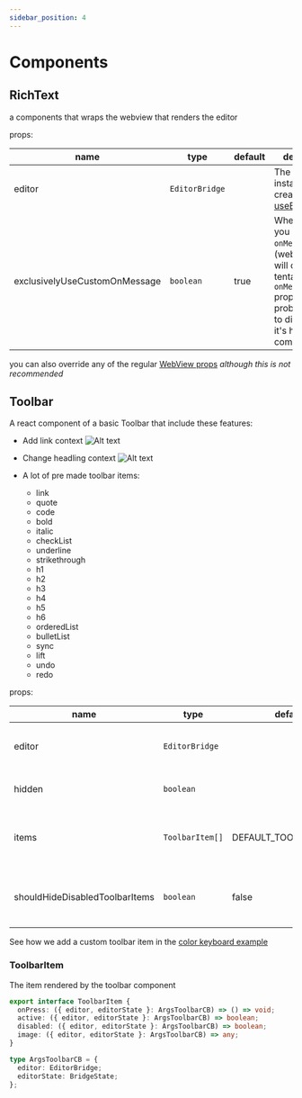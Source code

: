```yaml
---
sidebar_position: 4
---
```


# Components

## RichText

a components that wraps the webview that renders the editor

props:

| name                          | type           | default | description                                                                                                                                                  |
| ----------------------------- | -------------- | ------- | ------------------------------------------------------------------------------------------------------------------------------------------------------------ |
| editor                        | `EditorBridge` |         | The bridge instance that created with [useEditorBridge](./EditorBridge)                                                                                      |
| exclusivelyUseCustomOnMessage | `boolean`      | true    | When true, if you pass an `onMessage` prop (webview) this will override tentap's own `onMessage` property. You probably want to disable this, it's here for compatibility. |

you can also override any of the regular [WebView props](https://github.com/react-native-webview/react-native-webview/blob/HEAD/docs/Reference.md) <i>although this is not recommended</i>

## Toolbar

A react component of a basic Toolbar that include these features:

- Add link context <img title="a title" alt="Alt text" src="/10tap-editor/img/addlink.png" />
- Change headling context <img title="a title" alt="Alt text" src="/10tap-editor/img/heading.png" />

- A lot of pre made toolbar items:
  - link
  - quote
  - code
  - bold
  - italic
  - checkList
  - underline
  - strikethrough
  - h1
  - h2
  - h3
  - h4
  - h5
  - h6
  - orderedList
  - bulletList
  - sync
  - lift
  - undo
  - redo

props:

| name   | type            | default               | description                                                             |
| ------ | --------------- | --------------------- | ----------------------------------------------------------------------- |
| editor | `EditorBridge`  |                       | The bridge instance that created with [useEditorBridge](./EditorBridge) |
| hidden | `boolean`       |                       | a prop to control if toolbar shown                                      |
| items  | `ToolbarItem[]` | DEFAULT_TOOLBAR_ITEMS | array of ToolbarItem's that will be shown on the toolbar                |
| shouldHideDisabledToolbarItems  | `boolean` | false | Indicates whether disabled items should be hidden |

See how we add a custom toolbar item in the [color keyboard example](../examples/colorKeyboard.md)

### ToolbarItem

The item rendered by the toolbar component

```ts
export interface ToolbarItem {
  onPress: ({ editor, editorState }: ArgsToolbarCB) => () => void;
  active: ({ editor, editorState }: ArgsToolbarCB) => boolean;
  disabled: ({ editor, editorState }: ArgsToolbarCB) => boolean;
  image: ({ editor, editorState }: ArgsToolbarCB) => any;
}

type ArgsToolbarCB = {
  editor: EditorBridge;
  editorState: BridgeState;
};
```
